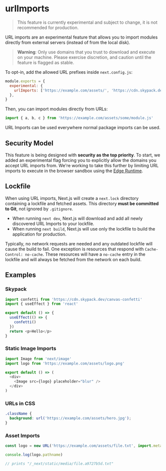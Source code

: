 # urlImports

> This feature is currently experimental and subject to change, it is not recommended for production.

URL imports are an experimental feature that allows you to import modules directly from external servers (instead of from the local disk).

> **Warning**: Only use domains that you trust to download and execute on your machine. Please exercise discretion, and caution until the feature is flagged as stable.

To opt-in, add the allowed URL prefixes inside `next.config.js`:

```js filename="next.config.js"
module.exports = {
  experimental: {
    urlImports: ['https://example.com/assets/', 'https://cdn.skypack.dev'],
  },
}
```

Then, you can import modules directly from URLs:

```js
import { a, b, c } from 'https://example.com/assets/some/module.js'
```

URL Imports can be used everywhere normal package imports can be used.

## Security Model

This feature is being designed with **security as the top priority**. To start, we added an experimental flag forcing you to explicitly allow the domains you accept URL imports from. We're working to take this further by limiting URL imports to execute in the browser sandbox using the [Edge Runtime](/docs/app/api-reference/edge.md).

## Lockfile

When using URL imports, Next.js will create a `next.lock` directory containing a lockfile and fetched assets.
This directory **must be committed to Git**, not ignored by `.gitignore`.

* When running `next dev`, Next.js will download and add all newly discovered URL Imports to your lockfile.
* When running `next build`, Next.js will use only the lockfile to build the application for production.

Typically, no network requests are needed and any outdated lockfile will cause the build to fail.
One exception is resources that respond with `Cache-Control: no-cache`.
These resources will have a `no-cache` entry in the lockfile and will always be fetched from the network on each build.

## Examples

### Skypack

```js
import confetti from 'https://cdn.skypack.dev/canvas-confetti'
import { useEffect } from 'react'

export default () => {
  useEffect(() => {
    confetti()
  })
  return <p>Hello</p>
}
```

### Static Image Imports

```js
import Image from 'next/image'
import logo from 'https://example.com/assets/logo.png'

export default () => (
  <div>
    <Image src={logo} placeholder="blur" />
  </div>
)
```

### URLs in CSS

```css
.className {
  background: url('https://example.com/assets/hero.jpg');
}
```

### Asset Imports

```js
const logo = new URL('https://example.com/assets/file.txt', import.meta.url)

console.log(logo.pathname)

// prints "/_next/static/media/file.a9727b5d.txt"
```
